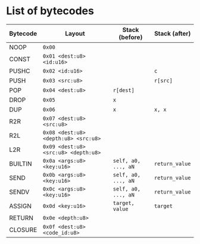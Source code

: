 # List of bytecodes

| Bytecode | Layout                               | Stack (before)      | Stack (after)  |
| -------- | ------------------------------------ | ------------------- | -------------- |
| NOOP     | `0x00`                               |                     |                |
| CONST    | `0x01 <dest:u8> <id:u16>`            |                     |                |
| PUSHC    | `0x02 <id:u16>`                      |                     | `c`            |
| PUSH     | `0x03 <src:u8>`                      |                     | `r[src]`       |
| POP      | `0x04 <dest:u8>`                     | `r[dest]`           |                |
| DROP     | `0x05`                               | `x`                 |                |
| DUP      | `0x06`                               | `x`                 | `x, x`         |
| R2R      | `0x07 <dest:u8> <src:u8>`            |                     |                |
| R2L      | `0x08 <dest:u8> <depth:u8> <src:u8>` |                     |                |
| L2R      | `0x09 <dest:u8> <src:u8> <depth:u8>` |                     |                |
| BUILTIN  | `0x0a <args:u8> <key:u16>`           | `self, a0, ..., aN` | `return_value` |
| SEND     | `0x0b <args:u8> <key:u16>`           | `self, a0, ..., aN` | `return_value` |
| SENDV    | `0x0c <args:u8> <key:u16>`           | `self, a0, ..., aN` | `return_value` |
| ASSIGN   | `0x0d <key:u16>`                     | `target, value`     | `target`       |
| RETURN   | `0x0e <depth:u8>`                    |                     |                |
| CLOSURE  | `0x0f <dest:u8> <code_id:u8>`        |                     |                |
